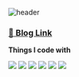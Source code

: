 ![header](https://capsule-render.vercel.app/api?type=waving&color=gradient&customColorList=2&height=300&section=header&text=Hi,%20I'm%20tata-v&fontSize=70&animation=fadeIn&fontAlignY=38&desc=frontend%20developer&descAlignY=51&descAlign=63.3)

### <a href="https://velog.io/@tata-v_vlelog" rel="noreferrer" target="_blank">🔗 Blog Link</a>

**Things I code with**

<img src="https://img.shields.io/badge/React-61DAFB?style=for-the-badge&logo=React&logoColor=white"/> <img src="https://img.shields.io/badge/redux-593d88?style=for-the-badge&logo=redux&logoColor=white"/> <img src="https://img.shields.io/badge/Recoil-3578E5?style=for-the-badge&logo=Recoil&logoColor=white"/> <img src="https://img.shields.io/badge/styledcomponents-DB7093?style=for-the-badge&logo=styledcomponents&logoColor=white"/> <img src="https://img.shields.io/badge/javascript-F7DF1E?style=for-the-badge&logo=javascript&logoColor=black" /> <img src="https://img.shields.io/badge/typescript-3178C6?style=for-the-badge&logo=typescript&logoColor=white" /> 
